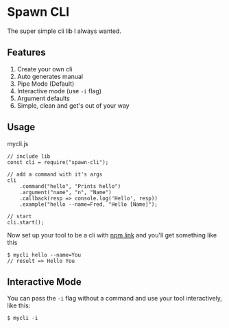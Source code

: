 # Spawn CLI
The super simple cli lib I always wanted.

## Features
1. Create your own cli
2. Auto generates manual
3. Pipe Mode (Default)
4. Interactive mode (use `-i` flag)
5. Argument defaults
6. Simple, clean and get's out of your way

## Usage

mycli.js

    // include lib
    const cli = require("spawn-cli");

    // add a command with it's args
    cli
        .command("hello", "Prints hello")
        .argument("name", "n", "Name")
        .callback(resp => console.log('Hello', resp))
        .example("hello --name=Fred, "Hello [Name]");

    // start
    cli.start();


Now set up your tool to be a cli with [npm link](https://docs.npmjs.com/cli/link) and you'll get something like this

    $ mycli hello --name=You
    // result => Hello You

## Interactive Mode
You can pass the `-i` flag without a command and use your tool interactively, like this:

    $ mycli -i